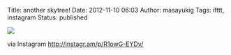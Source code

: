 Title: another skytree!
Date: 2012-11-10 06:03
Author: masayukig
Tags: ifttt, instagram
Status: published

<div>

![](http://distilleryimage7.s3.amazonaws.com/61eca2322afb11e2a5bc22000a9e2899_7.jpg)
<div>

via Instagram <http://instagr.am/p/R1owG-EYDv/>

</div>

</div>
